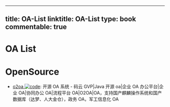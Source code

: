 
---
title: OA-List
linktitle: OA-List
type: book
commentable: true
---

# OA List

# OpenSource

- [o2oa ![code](https://ng-tech.icu/assets/code.svg)](https://github.com/o2oa/o2oa): 开源 OA 系统 - 码云 GVP|Java 开源 oa|企业 OA 办公平台|企业 OA|协同办公 OA|流程平台 OA|O2OA|OA，支持国产麒麟操作系统和国产数据库（达梦、人大金仓），政务 OA，军工信息化 OA

    